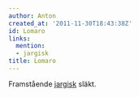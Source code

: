 ```yaml
---
author: Anton
created_at: '2011-11-30T18:43:38Z'
id: Lomaro
links:
  mention:
  - jargisk
title: Lomaro
---
```


Framstående [jargisk] släkt.

  [jargisk]: jargisk

